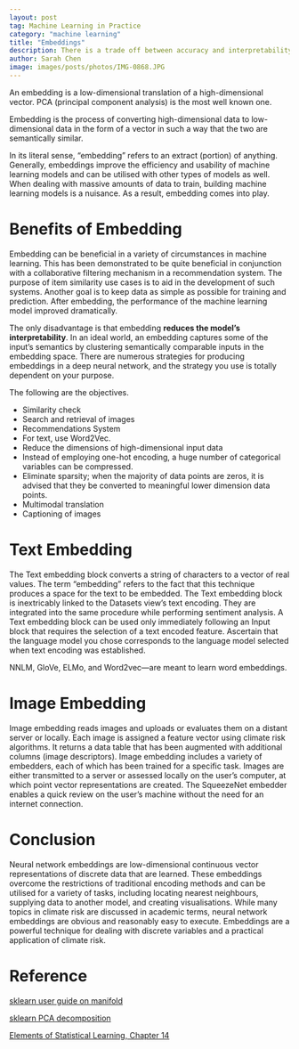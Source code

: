 ```yaml
---
layout: post
tag: Machine Learning in Practice
category: "machine learning"
title: "Embeddings"
description: There is a trade off between accuracy and interpretability.  High accuracy models have low interpretability and potential problems.  Explainable AI (XAI) is to have your cake and eat it too.
author: Sarah Chen
image: images/posts/photos/IMG-0868.JPG
---
```


An embedding is a low-dimensional translation of a high-dimensional vector.  PCA (principal component analysis) is the most well known one. 

Embedding is the process of converting high-dimensional data to low-dimensional data in the form of a vector in such a way that the two are semantically similar. 

In its literal sense, “embedding” refers to an extract (portion) of anything. Generally, embeddings improve the efficiency and usability of machine learning models and can be utilised with other types of models as well. When dealing with massive amounts of data to train, building machine learning models is a nuisance. As a result, embedding comes into play.

# Benefits of Embedding

Embedding can be beneficial in a variety of circumstances in machine learning. This has been demonstrated to be quite beneficial in conjunction with a collaborative filtering mechanism in a recommendation system. The purpose of item similarity use cases is to aid in the development of such systems. Another goal is to keep data as simple as possible for training and prediction. After embedding, the performance of the machine learning model improved dramatically. 

The only disadvantage is that embedding **reduces the model’s interpretability**. In an ideal world, an embedding captures some of the input’s semantics by clustering semantically comparable inputs in the embedding space. There are numerous strategies for producing embeddings in a deep neural network, and the strategy you use is totally dependent on your purpose.

The following are the objectives.

* Similarity check
* Search and retrieval of images
* Recommendations System
* For text, use Word2Vec.
* Reduce the dimensions of high-dimensional input data
* Instead of employing one-hot encoding, a huge number of categorical variables can be compressed.
* Eliminate sparsity; when the majority of data points are zeros, it is advised that they be converted to meaningful lower dimension data points.
* Multimodal translation
* Captioning of images

# Text Embedding
The Text embedding block converts a string of characters to a vector of real values. The term “embedding” refers to the fact that this technique produces a space for the text to be embedded. The Text embedding block is inextricably linked to the Datasets view’s text encoding. They are integrated into the same procedure while performing sentiment analysis. A Text embedding block can be used only immediately following an Input block that requires the selection of a text encoded feature. Ascertain that the language model you chose corresponds to the language model selected when text encoding was established.

NNLM, GloVe, ELMo, and Word2vec—are meant to learn word embeddings. 

# Image Embedding
Image embedding reads images and uploads or evaluates them on a distant server or locally. Each image is assigned a feature vector using climate risk algorithms. It returns a data table that has been augmented with additional columns (image descriptors). Image embedding includes a variety of embedders, each of which has been trained for a specific task. Images are either transmitted to a server or assessed locally on the user’s computer, at which point vector representations are created. The SqueezeNet embedder enables a quick review on the user’s machine without the need for an internet connection. 

# Conclusion
Neural network embeddings are low-dimensional continuous vector representations of discrete data that are learned. These embeddings overcome the restrictions of traditional encoding methods and can be utilised for a variety of tasks, including locating nearest neighbours, supplying data to another model, and creating visualisations. While many topics in climate risk are discussed in academic terms, neural network embeddings are obvious and reasonably easy to execute. Embeddings are a powerful technique for dealing with discrete variables and a practical application of climate risk.

# Reference

[sklearn user guide on manifold](https://scikit-learn.org/stable/modules/manifold.html#)

[sklearn PCA decomposition](https://scikit-learn.org/stable/modules/generated/sklearn.decomposition.PCA.html#sklearn.decomposition.PCA)

[Elements of Statistical Learning, Chapter 14](https://hastie.su.domains/ElemStatLearn/)